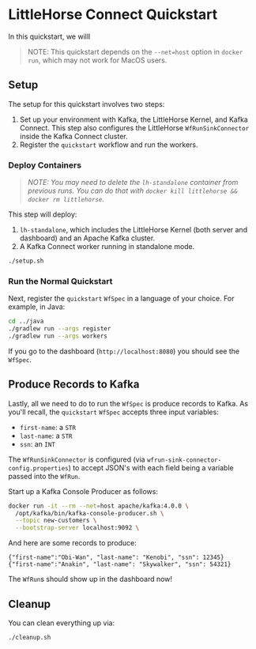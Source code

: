 # LittleHorse Connect Quickstart

In this quickstart, we willl

> NOTE: This quickstart depends on the `--net=host` option in `docker run`, which may not work for MacOS users.

## Setup

The setup for this quickstart involves two steps:

1. Set up your environment with Kafka, the LittleHorse Kernel, and Kafka Connect. This step also configures the LittleHorse `WfRunSinkConnector` inside the Kafka Connect cluster.
2. Register the `quickstart` workflow and run the workers.

### Deploy Containers

> _NOTE: You may need to delete the `lh-standalone` container from previous runs. You can do that with `docker kill littlehorse && docker rm littlehorse`._

This step will deploy:

1. `lh-standalone`, which includes the LittleHorse Kernel (both server and dashboard) and an Apache Kafka cluster.
2. A Kafka Connect worker running in standalone mode.

```sh
./setup.sh
```

### Run the Normal Quickstart

Next, register the `quickstart` `WfSpec` in a language of your choice. For example, in Java:

```sh
cd ../java
./gradlew run --args register
./gradlew run --args workers
```

If you go to the dashboard (`http://localhost:8080`) you should see the `WfSpec`.

## Produce Records to Kafka

Lastly, all we need to do to run the `WfSpec` is produce records to Kafka. As you'll recall, the `quickstart` `WfSpec` accepts three input variables:

* `first-name`: a `STR`
* `last-name`: a `STR`
* `ssn`: an `INT`

The `WfRunSinkConnector` is configured (via `wfrun-sink-connector-config.properties`) to accept JSON's with each field being a variable passed into the `WfRun`. 

Start up a Kafka Console Producer as follows:

```sh
docker run -it --rm --net=host apache/kafka:4.0.0 \
  /opt/kafka/bin/kafka-console-producer.sh \
  --topic new-customers \
  --bootstrap-server localhost:9092 \
```

And here are some records to produce:

```
{"first-name":"Obi-Wan", "last-name": "Kenobi", "ssn": 12345}
{"first-name":"Anakin", "last-name": "Skywalker", "ssn": 54321}
```

The `WfRun`s should show up in the dashboard now!

## Cleanup

You can clean everything up via:

```sh
./cleanup.sh
```
